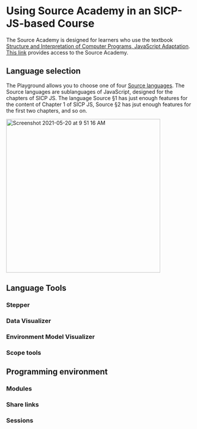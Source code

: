 # Using Source Academy in an SICP-JS-based Course

The Source Academy is designed for learners who use the textbook [Structure and Interpretation of Computer Programs, JavaScript Adaptation](https://sourceacademy.org/sicpjs/). [This link](https://sourceacademy.org/) provides access to the Source Academy.

## Language selection

The Playground allows you to choose one of four [Source languages](https://source-academy.github.io/source/). The Source languages are sublanguages of JavaScript, designed for the chapters of SICP JS. The  language Source §1 has just enough features for the content of Chapter 1 of SICP JS, Source §2 has jsut enough features for the first two chapters, and so on.

<img width="415" alt="Screenshot 2021-05-20 at 9 51 16 AM" src="https://user-images.githubusercontent.com/30220768/118906769-f9899e00-b950-11eb-9ba4-849898be9dbe.png">

## Language Tools

### Stepper

### Data Visualizer

### Environment Model Visualizer

### Scope tools

## Programming environment

### Modules

### Share links

### Sessions



